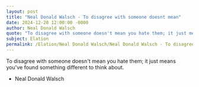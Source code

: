 ```yaml
---
layout: post
title: "Neal Donald Walsch - To disagree with someone doesnt mean"
date: 2024-12-28 12:00:00 -0000
author: Neal Donald Walsch
quote: "To disagree with someone doesn't mean you hate them; it just means you've found something different to think about."
subject: Elation
permalink: /Elation/Neal Donald Walsch/Neal Donald Walsch - To disagree with someone doesnt mean
---
```


To disagree with someone doesn't mean you hate them; it just means you've found something different to think about.

- Neal Donald Walsch
